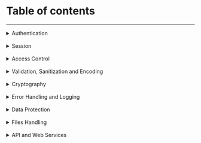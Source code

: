 # Table of contents

<hr>

<details>
<summary>Authentication</summary>
<br>

**Login**
- [Improper Authentication](Vuln/improper_authentication.md)
- [Improper Restriction of Excessive Authentication Attempts](Vuln/improper_restriction_attempts.md)

**Change Password**
- [Unverified Password Change](Vuln/unverified_password_change.md)

**Forget Password**
- [Verify password credential recovery reveals the current password](Vuln/verify_password.md)

</details>

<br>

<details>
<summary>Session</summary>

- [Cleartext Transmission of Session Token](Vuln/cleartext_session_token.md)
- [Session Fixation](Vuln/session_fixation.md)
- [Insufficient Session Expiration](Vuln/insufficient_session_expiration.md)
- [Sensitive Cookie in HTTPS Session Without 'Secure' Attribute](Vuln/sensitive_cookie_without_secure_attribute.md)
- [Use of Hard-coded Password/Credentials](Vuln/use_of_hardcoded_password.md)

</details>

<br>

<details>
<summary>Access Control</summary>

- [IDOR](Vuln/idor.md)
- [Cross-Site Request Forgery (CSRF)](Vuln/csrf.md)
- [Missing Authorization](Vuln/missing_authorization.md)
- [Incorrect Authorization](Vuln/incorrect_authorization.md)

</details>

<br>

<details>
<summary>Validation, Sanitization and Encoding</summary>
<br>

**Input Validation**
- [Mass Assignment](Vuln/mass_assignment.md)
- [Open Redirect](Vuln/open_redirect.md)

**Sanitization and Sandboxing**
- [Improper Encoding or Escaping of Output](Vuln/improper_encoding_or_escaping.md)
- [Eval Injection](Vuln/eval_injection.md)
- [Code Injection](Vuln/code_injection.md)
- [SSRF](Vuln/ssrf.md)

**Output Encoding and Injection**
- [XSS](Vuln/XSS.md)
- [SQL Injection](Vuln/sql_injection.md)
- [OS Command Injection](Vuln/os_command_injection.md)
- [LFI](Vuln/lfi.md)
- [RFI](Vuln/rfi.md)
- [XPath Injection](Vuln/xpath_injection.md)

**Deserialization**
- [Deserialization of Untrusted Data](Vuln/deserialization_of_untrusted_data.md)
- [XXE](Vuln/xxe.md)
- [Eval Injection](Vuln/eval_injection.md)
</details>

<br>

<details>
<summary>Cryptography</summary>

- [Broken or Risky Crypto Algorithm](Vuln/broken_or_risky_crypto.md)
- [Use of Hard-coded Password/Credentials](Vuln/use_of_hardcoded_password.md)
</details>

<br>

<details>
<summary>Error Handling and Logging</summary>

- [Sensitive Information into Log File](Vuln/sensitivity_information_into_log_file.md)
- [Improper Output Neutralization for Logs](Vuln/improper_output_neutralization.md)
- [Insufficient Logging](Vuln/insufficient_logging.md)
- [Generation of Error Message Containing Sensitive Information](Vuln/generation_of_error_message_containing_sensitive_information.md)
- [Exposure of sensitive information](Vuln/exposure_of_sensitive_information.md)

</details>

<br>

<details>
<summary>Data Protection</summary>

- [Use of Web Browser Cache Containing Sensitive Information](Vuln/web_cache_containing_sensitive_information.md)
- [Insecure Storage of Sensitive Information](Vuln/insecure_storage_of_sensitive_information.md)
- [Cleartext Transmission of Sensitive Information](Vuln/cleartext_session_token.md)
</details>

<br>

<details>
<summary>Files Handling</summary>

- [Data Amplification](Vuln/data_amplification.md)
- [Unrestricted Upload of File with Dangerous Type](Vuln/unrestricted_file_upload)
- [Inclusion of Functionality from Untrusted Control Sphere](Vuln/inclusion_of_functionality_from_untrusted_control_sphere.md)
- [Path Traversal](Vuln/path_traversal.md)
- [External Control of File Name or Path](Vuln/external_control_of_file_name.md)
- [LFI](Vuln/lfi.md)
- [RFI](Vuln/rfi.md)
- [OS Command Injection](Vuln/os_command_injection.md)
- [SSRF](Vuln/ssrf.md)
</details>

<br>

<details>
<summary>API and Web Services</summary>

- [Improper Encoding or Escaping of Output](Vuln/improper_encoding_or_escaping.md)
- [Use of GET Request Method With Sensitive Query Strings](Vuln/get_request_with_sensitive_query_string.md)
- [Trusting HTTP Permission Methods on the Server Side](Vuln/trusting_http_permission.md)
- [CSRF](Vuln/csrf.md)
</details>
